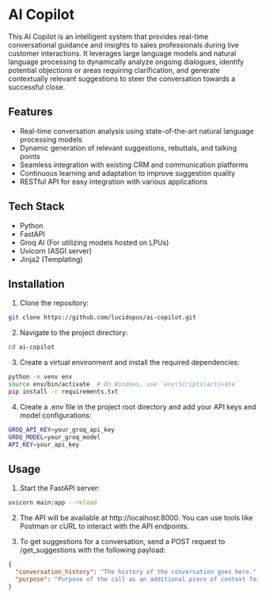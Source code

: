 # AI Copilot

This AI Copilot is an intelligent system that provides real-time conversational guidance and insights to sales professionals during live customer interactions. It leverages large language models and natural language processing to dynamically analyze ongoing dialogues, identify potential objections or areas requiring clarification, and generate contextually relevant suggestions to steer the conversation towards a successful close.

## Features

- Real-time conversation analysis using state-of-the-art natural language processing models
- Dynamic generation of relevant suggestions, rebuttals, and talking points
- Seamless integration with existing CRM and communication platforms
- Continuous learning and adaptation to improve suggestion quality
- RESTful API for easy integration with various applications

## Tech Stack

- Python
- FastAPI
- Groq AI (For utilizing models hosted on LPUs)
- Uvicorn (ASGI server)
- Jinja2 (Templating)

## Installation

1. Clone the repository:

```bash
git clone https://github.com/lucidopus/ai-copilot.git
```

2. Navigate to the project directory:

```bash
cd ai-copilot
```

3. Create a virtual environment and install the required dependencies:

```bash
python -m venv env
source env/bin/activate  # On Windows, use `env\Scripts\activate`
pip install -r requirements.txt
```

4. Create a .env file in the project root directory and add your API keys and model configurations:

```bash
GROQ_API_KEY=your_groq_api_key
GROQ_MODEL=your_groq_model
API_KEY=your_api_key
```

## Usage

1. Start the FastAPI server:

```bash
uvicorn main:app --reload
```

2. The API will be available at http://localhost:8000. You can use tools like Postman or cURL to interact with the API endpoints.

3. To get suggestions for a conversation, send a POST request to /get_suggestions with the following payload:

```json
{
  "conversation_history": "The history of the conversation goes here.",
  "purpose": "Purpose of the call as an additional piece of context for the model goes here."
}
```
